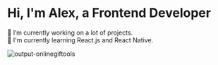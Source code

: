 



<h1> Hi, I'm Alex, a Frontend Developer </h1>

🔭 I’m currently working on a lot of projects. <br>
🔭 I'm currently learning React.js and React Native.



<!-- ![image](https://user-images.githubusercontent.com/33178803/176389126-5576aa81-003b-4d47-84a5-ed7358631dcf.png) 
![image](https://user-images.githubusercontent.com/33178803/176389628-16db4ae3-98d3-4ac7-a599-575637113b03.png)
![image](https://user-images.githubusercontent.com/33178803/176389701-3bcb54bf-32d5-4f52-8ed5-c28f11bc462d.png) -->


![output-onlinegiftools](https://user-images.githubusercontent.com/33178803/176390841-c241b091-308a-4e9e-a12f-6b693e95faa2.gif)

